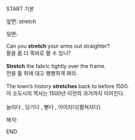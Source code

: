 START
기본

앞면:
stretch


뒷면:
<div>Can you <strong>stretch</strong> your arms out straighter? </div><div><div>팔을 좀 더 똑바로 펼 수 있니?</div></div><div><br></div><div><div><strong>Stretch</strong> the fabric tightly over the frame. </div><div><div>천을 틀 위에 대고 팽팽하게 펴라.</div></div></div><div><br></div><div><div>The town’s history <b>stretches</b> back to before 1500. </div><div>이 소도시의 역사는 1500년 이전의 과거까지 이어진다.</div></div><div><br></div><div>늘리다 , 당기다 , 뻗다 , <span>이어지다[</span><span>펼쳐지다</span><span>]</span></div>


해석:
<!--ID: 1746614454783-->
END